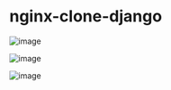 # nginx-clone-django

![image](https://github.com/salokhiddinusmonovich/netflix-copy-django/assets/157391066/e07bb85f-ec6b-48db-b3d0-9697c4960751)

![image](https://github.com/salokhiddinusmonovich/netflix-copy-django/assets/157391066/bd5ea4b6-033e-40ce-946f-14e2ae0449af)

![image](https://github.com/salokhiddinusmonovich/netflix-copy-django/assets/157391066/39879ad9-9fba-451c-a31f-f6bc9afd6592)
